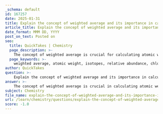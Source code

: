 ```yaml
---
_schema: default
id: 167257
date: 2025-01-31
title: Explain the concept of weighted average and its importance in calculating atomic weight.
article_title: Explain the concept of weighted average and its importance in calculating atomic weight.
date_format: MMM DD, YYYY
post_on_text: Posted on
seo:
  title: QuickTakes | Chemistry
  page_description: >-
    The concept of weighted average is crucial for calculating atomic weight, which accurately reflects the contribution of isotopes based on their natural abundance, influencing various fields such as chemistry and physics.
  page_keywords: >-
    weighted average, atomic weight, isotopes, relative abundance, chlorine, atomic mass, natural abundance, chemistry, MCAT, scientific calculations
author: QuickTakes
question: >-
    Explain the concept of weighted average and its importance in calculating atomic weight.
answer: >-
    The concept of weighted average is crucial in calculating atomic weight, which is defined as the weighted average of the masses of all naturally occurring isotopes of an element. This calculation takes into account the relative abundance of each isotope, ensuring that more common isotopes have a greater influence on the final average.\n\n### Importance of Weighted Average in Atomic Weight Calculation\n\n1. **Definition**: A weighted average is a mean that considers the relative importance or frequency of each value. In the context of atomic weight, it is calculated by multiplying each isotope's atomic mass by its relative abundance (expressed as a fraction or percentage), summing these products, and then dividing by the total abundance.\n\n2. **Example with Chlorine**: \n   - Chlorine has two stable isotopes: chlorine-35 and chlorine-37.\n   - The atomic masses are approximately 35 AMU for chlorine-35 and 37 AMU for chlorine-37.\n   - The natural abundance is about 75% for chlorine-35 and 25% for chlorine-37.\n   - The atomic weight can be calculated as follows:\n     $$\n     \text{Atomic Weight} = (0.75 \times 35) + (0.25 \times 37) = 26.25 + 9.25 = 35.5 \text{ AMU}\n     $$\n   - This calculation shows that the atomic weight of chlorine is closer to 35 than to 37, reflecting the higher abundance of chlorine-35.\n\n3. **Significance**: Understanding atomic weight is essential in various fields, including chemistry, physics, and biology, as it influences chemical reactions, molecular structures, and the behavior of elements in different environments. For students preparing for exams like the MCAT, grasping the distinction between atomic mass (the mass of a specific atom) and atomic weight (the weighted average of isotopes) is vital for mastering key concepts.\n\n### Conclusion\n\nIn summary, the weighted average is a fundamental concept in calculating atomic weight, as it accurately reflects the contribution of each isotope based on its natural abundance. This understanding is not only important for academic purposes but also for practical applications in science and industry.
subject: Chemistry
file_name: explain-the-concept-of-weighted-average-and-its-importance-in-calculating-atomic-weight.md
url: /learn/chemistry/questions/explain-the-concept-of-weighted-average-and-its-importance-in-calculating-atomic-weight
score: -1.0
---
```


&nbsp;